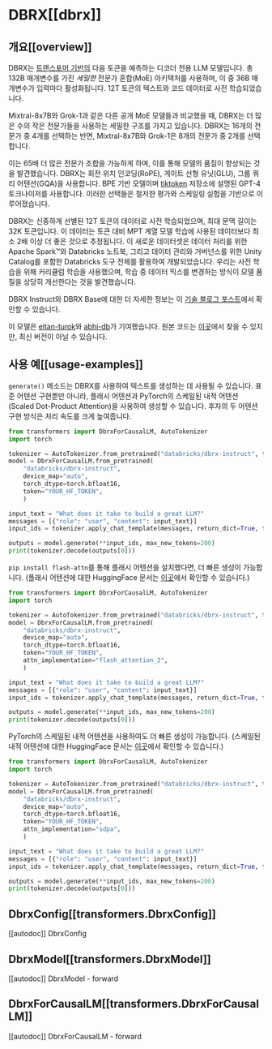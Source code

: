 <!--Copyright 2024 The HuggingFace Team. All rights reserved.

Licensed under the Apache License, Version 2.0 (the "License"); you may not use this file except in compliance with
the License. You may obtain a copy of the License at

http://www.apache.org/licenses/LICENSE-2.0

Unless required by applicable law or agreed to in writing, software distributed under the License is distributed on
an "AS IS" BASIS, WITHOUT WARRANTIES OR CONDITIONS OF ANY KIND, either express or implied. See the License for the
specific language governing permissions and limitations under the License.
-->

# DBRX[[dbrx]]

## 개요[[overview]]

DBRX는 [트랜스포머 기반의](https://www.isattentionallyouneed.com/) 다음 토큰을 예측하는 디코더 전용 LLM 모델입니다.
총 132B 매개변수를 가진 *세밀한* 전문가 혼합(MoE) 아키텍처를 사용하며, 이 중 36B 매개변수가 입력마다 활성화됩니다.
12T 토큰의 텍스트와 코드 데이터로 사전 학습되었습니다.

Mixtral-8x7B와 Grok-1과 같은 다른 공개 MoE 모델들과 비교했을 때, DBRX는 더 많은 수의 작은 전문가들을 사용하는 세밀한 구조를 가지고 있습니다. DBRX는 16개의 전문가 중 4개를 선택하는 반면, Mixtral-8x7B와 Grok-1은 8개의 전문가 중 2개를 선택합니다.

이는 65배 더 많은 전문가 조합을 가능하게 하며, 이를 통해 모델의 품질이 향상되는 것을 발견했습니다.
DBRX는 회전 위치 인코딩(RoPE), 게이트 선형 유닛(GLU), 그룹 쿼리 어텐션(GQA)을 사용합니다.
BPE 기반 모델이며 [tiktoken](https://github.com/openai/tiktoken) 저장소에 설명된 GPT-4 토크나이저를 사용합니다.
이러한 선택들은 철저한 평가와 스케일링 실험을 기반으로 이루어졌습니다.

DBRX는 신중하게 선별된 12T 토큰의 데이터로 사전 학습되었으며, 최대 문맥 길이는 32K 토큰입니다.
이 데이터는 토큰 대비 MPT 계열 모델 학습에 사용된 데이터보다 최소 2배 이상 더 좋은 것으로 추정됩니다.
이 새로운 데이터셋은 데이터 처리를 위한 Apache Spark™와 Databricks 노트북, 그리고 데이터 관리와 거버넌스를 위한 Unity Catalog를 포함한 Databricks 도구 전체를 활용하여 개발되었습니다.
우리는 사전 학습을 위해 커리큘럼 학습을 사용했으며, 학습 중 데이터 믹스를 변경하는 방식이 모델 품질을 상당히 개선한다는 것을 발견했습니다.


DBRX Instruct와 DBRX Base에 대한 더 자세한 정보는 이 [기술 블로그 포스트](https://www.databricks.com/blog/introducing-dbrx-new-state-art-open-llm)에서 확인할 수 있습니다.

이 모델은 [eitan-turok](https://huggingface.co/eitanturok)와 [abhi-db](https://huggingface.co/abhi-db)가 기여했습니다. 원본 코드는 [이곳](https://github.com/databricks/dbrx-instruct)에서 찾을 수 있지만, 최신 버전이 아닐 수 있습니다.

## 사용 예[[usage-examples]]

`generate()` 메소드는 DBRX를 사용하여 텍스트를 생성하는 데 사용될 수 있습니다. 표준 어텐션 구현뿐만 아니라, 플래시 어텐션과 PyTorch의 스케일된 내적 어텐션(Scaled Dot-Product Attention)을 사용하여 생성할 수 있습니다. 후자의 두 어텐션 구현 방식은 처리 속도를 크게 높여줍니다.

```python
from transformers import DbrxForCausalLM, AutoTokenizer
import torch

tokenizer = AutoTokenizer.from_pretrained("databricks/dbrx-instruct", token="YOUR_HF_TOKEN")
model = DbrxForCausalLM.from_pretrained(
    "databricks/dbrx-instruct",
    device_map="auto",
    torch_dtype=torch.bfloat16,
    token="YOUR_HF_TOKEN",
    )

input_text = "What does it take to build a great LLM?"
messages = [{"role": "user", "content": input_text}]
input_ids = tokenizer.apply_chat_template(messages, return_dict=True, tokenize=True, add_generation_prompt=True, return_tensors="pt").to("cuda")

outputs = model.generate(**input_ids, max_new_tokens=200)
print(tokenizer.decode(outputs[0]))
```

`pip install flash-attn`를 통해 플래시 어텐션을 설치했다면, 더 빠른 생성이 가능합니다. (플래시 어텐션에 대한 HuggingFace 문서는 [이곳](https://huggingface.co/docs/transformers/perf_infer_gpu_one#flashattention-2)에서 확인할 수 있습니다.)


```python
from transformers import DbrxForCausalLM, AutoTokenizer
import torch

tokenizer = AutoTokenizer.from_pretrained("databricks/dbrx-instruct", token="YOUR_HF_TOKEN")
model = DbrxForCausalLM.from_pretrained(
    "databricks/dbrx-instruct",
    device_map="auto",
    torch_dtype=torch.bfloat16,
    token="YOUR_HF_TOKEN",
    attn_implementation="flash_attention_2",
    )

input_text = "What does it take to build a great LLM?"
messages = [{"role": "user", "content": input_text}]
input_ids = tokenizer.apply_chat_template(messages, return_dict=True, tokenize=True, add_generation_prompt=True, return_tensors="pt").to("cuda")

outputs = model.generate(**input_ids, max_new_tokens=200)
print(tokenizer.decode(outputs[0]))
```

PyTorch의 스케일된 내적 어텐션을 사용하여도 더 빠른 생성이 가능합니다. (스케일된 내적 어텐션에 대한 HuggingFace 문서는 [이곳](https://huggingface.co/docs/transformers/perf_infer_gpu_one#pytorch-scaled-dot-product-attention)에서 확인할 수 있습니다.)


```python
from transformers import DbrxForCausalLM, AutoTokenizer
import torch

tokenizer = AutoTokenizer.from_pretrained("databricks/dbrx-instruct", token="YOUR_HF_TOKEN")
model = DbrxForCausalLM.from_pretrained(
    "databricks/dbrx-instruct",
    device_map="auto",
    torch_dtype=torch.bfloat16,
    token="YOUR_HF_TOKEN",
    attn_implementation="sdpa",
    )

input_text = "What does it take to build a great LLM?"
messages = [{"role": "user", "content": input_text}]
input_ids = tokenizer.apply_chat_template(messages, return_dict=True, tokenize=True, add_generation_prompt=True, return_tensors="pt").to("cuda")

outputs = model.generate(**input_ids, max_new_tokens=200)
print(tokenizer.decode(outputs[0]))
```

## DbrxConfig[[transformers.DbrxConfig]]

[[autodoc]] DbrxConfig


## DbrxModel[[transformers.DbrxModel]]

[[autodoc]] DbrxModel
    - forward


## DbrxForCausalLM[[transformers.DbrxForCausalLM]]

[[autodoc]] DbrxForCausalLM
    - forward

